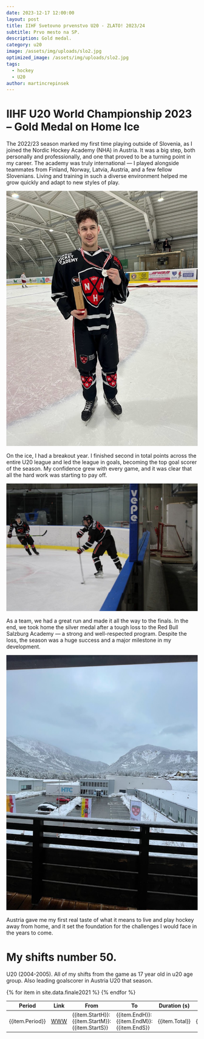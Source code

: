 ```yaml
---
date: 2023-12-17 12:00:00
layout: post
title: IIHF Svetovno prvenstvo U20 - ZLATO! 2023/24
subtitle: Prvo mesto na SP.
description: Gold medal.
category: u20
image: /assets/img/uploads/slo2.jpg
optimized_image: /assets/img/uploads/slo2.jpg
tags:
  - hockey
  - U20
author: martincrepinsek
---
```


# IIHF U20 World Championship 2023 – Gold Medal on Home Ice

The 2022/23 season marked my first time playing outside of Slovenia, as I joined the Nordic Hockey Academy (NHA) in Austria. It was a big step, both personally and professionally, and one that proved to be a turning point in my career. The academy was truly international — I played alongside teammates from Finland, Norway, Latvia, Austria, and a few fellow Slovenians. Living and training in such a diverse environment helped me grow quickly and adapt to new styles of play.

![image](/assets/img/uploads/autrsiau20.jpg)

On the ice, I had a breakout year. I finished second in total points across the entire U20 league and led the league in goals, becoming the top goal scorer of the season. My confidence grew with every game, and it was clear that all the hard work was starting to pay off.

![image](/assets/img/uploads/au1.jpg)

As a team, we had a great run and made it all the way to the finals. In the end, we took home the silver medal after a tough loss to the Red Bull Salzburg Academy — a strong and well-respected program. Despite the loss, the season was a huge success and a major milestone in my development.

![image](/assets/img/uploads/au2.jpg)

Austria gave me my first real taste of what it means to live and play hockey away from home, and it set the foundation for the challenges I would face in the years to come.

# My shifts number 50.

U20 (2004-2005). All of my shifts from the game as 17 year old in u20 age group. Also leading goalscorer in Austria U20 that season.

<table>
  <thead>
    <tr>
      <th>Period</th>
      <th>Link</th>
      <th>From</th>
      <th>To</th>
      <th>Duration (s)</th>
      <th>Comment</th>
    </tr>
  </thead>
  <tbody>
  {% for item in site.data.finale2021 %}
    <tr>
      <td>{{item.Period}}</td>
      <td><a href="https://youtu.be/{{item.id}}?start={{item.Start}}&amp;end={{item.End}}">WWW</a></td>
      <td>{{item.StartH}}:{{item.StartM}}:{{item.StartS}}</td>
      <td>{{item.EndH}}:{{item.EndM}}:{{item.EndS}}</td>
      <td>{{item.Total}}</td>
      <td>{{item.Comment}}</td>
    </tr>
    {% endfor %}
  </tbody>
</table>
